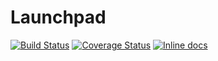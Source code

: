 # Launchpad

[![Build Status](https://travis-ci.org/lexun/swg-launchpad.svg?branch=master)](https://travis-ci.org/lexun/swg-launchpad)
[![Coverage Status](https://coveralls.io/repos/lexun/swg-launchpad/badge.svg)](https://coveralls.io/r/lexun/swg-launchpad)
[![Inline docs](http://inch-ci.org/github/lexun/swg-launchpad.svg?branch=master)](http://inch-ci.org/github/lexun/swg-launchpad)
